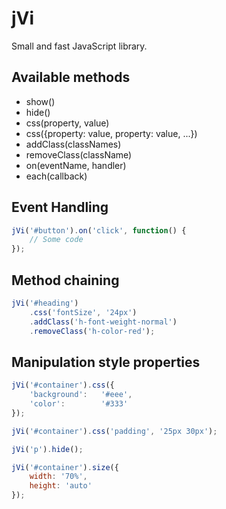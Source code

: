 jVi
==================================================

Small and fast JavaScript library.


Available methods
--------------------------------------

- show()
- hide()
- css(property, value)
- css({property: value, property: value, ...})
- addClass(classNames)
- removeClass(className)
- on(eventName, handler)
- each(callback)


Event Handling
--------------------------------------

```js
jVi('#button').on('click', function() {
    // Some code
});
```

Method chaining
--------------------------------------

```js
jVi('#heading')
	.css('fontSize', '24px')
	.addClass('h-font-weight-normal')
	.removeClass('h-color-red');
```


Manipulation style properties
--------------------------------------

```js
jVi('#container').css({
    'background':   '#eee',
    'color':        '#333'
});

jVi('#container').css('padding', '25px 30px');

jVi('p').hide();

jVi('#container').size({
    width: '70%',
    height: 'auto'
});
```